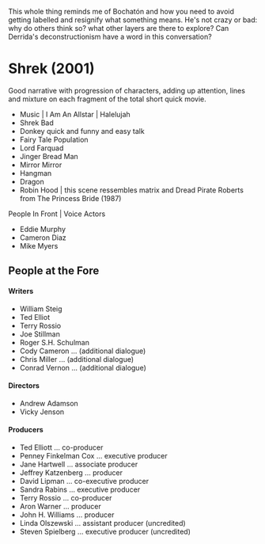 This whole thing reminds me of Bochatón and how you need to avoid getting labelled and resignify what something means. He's not crazy or bad: why do others think so? what other layers are there to explore? Can Derrida's deconstructionism have a word in this conversation?

# Shrek (2001)

Good narrative with progression of characters, adding up attention, lines and mixture on each fragment of the total short quick movie.

- Music | I Am An Allstar | Halelujah
- Shrek Bad
- Donkey quick and funny and easy talk
- Fairy Tale Population
- Lord Farquad
- Jinger Bread Man
- Mirror Mirror
- Hangman
- Dragon
- Robin Hood | this scene ressembles matrix and Dread Pirate Roberts from The Princess Bride (1987)
 

People In Front | Voice Actors

- Eddie Murphy
- Cameron Diaz
- Mike Myers

## People at the Fore

#### Writers 

- William Steig 
- Ted Elliot 
- Terry Rossio
- Joe Stillman
- Roger S.H. Schulman	
- Cody Cameron	...	(additional dialogue) 
- Chris Miller	...	(additional dialogue)
- Conrad Vernon	...	(additional dialogue)

#### Directors 

- Andrew Adamson 
- Vicky Jenson

#### Producers

- Ted Elliott	...	co-producer
- Penney Finkelman Cox	...	executive producer
- Jane Hartwell	...	associate producer
- Jeffrey Katzenberg	...	producer
- David Lipman	...	co-executive producer
- Sandra Rabins	...	executive producer
- Terry Rossio	...	co-producer
- Aron Warner	...	producer
- John H. Williams	...	producer
- Linda Olszewski	...	assistant producer (uncredited)
- Steven Spielberg	...	executive producer (uncredited)
